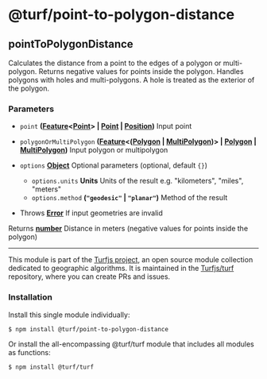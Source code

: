 # @turf/point-to-polygon-distance

<!-- Generated by documentation.js. Update this documentation by updating the source code. -->

## pointToPolygonDistance

Calculates the distance from a point to the edges of a polygon or multi-polygon.
Returns negative values for points inside the polygon.
Handles polygons with holes and multi-polygons.
A hole is treated as the exterior of the polygon.

### Parameters

*   `point` **([Feature][1]<[Point][2]> | [Point][2] | [Position][3])** Input point
*   `polygonOrMultiPolygon` **([Feature][1]<([Polygon][4] | [MultiPolygon][5])> | [Polygon][4] | [MultiPolygon][5])** Input polygon or multipolygon
*   `options` **[Object][6]** Optional parameters (optional, default `{}`)

    *   `options.units` **Units** Units of the result e.g. "kilometers", "miles", "meters"
    *   `options.method` **(`"geodesic"` | `"planar"`)** Method of the result

<!---->

*   Throws **[Error][7]** If input geometries are invalid

Returns **[number][8]** Distance in meters (negative values for points inside the polygon)

[1]: https://tools.ietf.org/html/rfc7946#section-3.2

[2]: https://tools.ietf.org/html/rfc7946#section-3.1.2

[3]: https://developer.mozilla.org/docs/Web/API/Position

[4]: https://tools.ietf.org/html/rfc7946#section-3.1.6

[5]: https://tools.ietf.org/html/rfc7946#section-3.1.7

[6]: https://developer.mozilla.org/docs/Web/JavaScript/Reference/Global_Objects/Object

[7]: https://developer.mozilla.org/docs/Web/JavaScript/Reference/Global_Objects/Error

[8]: https://developer.mozilla.org/docs/Web/JavaScript/Reference/Global_Objects/Number

<!-- This file is automatically generated. Please don't edit it directly. If you find an error, edit the source file of the module in question (likely index.js or index.ts), and re-run "yarn docs" from the root of the turf project. -->

---

This module is part of the [Turfjs project](https://turfjs.org/), an open source module collection dedicated to geographic algorithms. It is maintained in the [Turfjs/turf](https://github.com/Turfjs/turf) repository, where you can create PRs and issues.

### Installation

Install this single module individually:

```sh
$ npm install @turf/point-to-polygon-distance
```

Or install the all-encompassing @turf/turf module that includes all modules as functions:

```sh
$ npm install @turf/turf
```
